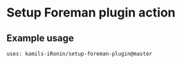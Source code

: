 # Setup Foreman plugin action

## Example usage

```
uses: kamils-iRonin/setup-foreman-plugin@master
```
